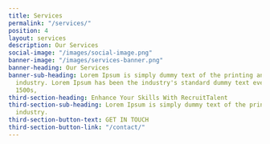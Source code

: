 ```yaml
---
title: Services
permalink: "/services/"
position: 4
layout: services
description: Our Services
social-image: "/images/social-image.png"
banner-image: "/images/services-banner.png"
banner-heading: Our Services
banner-sub-heading: Lorem Ipsum is simply dummy text of the printing and typesetting
  industry. Lorem Ipsum has been the industry's standard dummy text ever since the
  1500s,
third-section-heading: Enhance Your Skills With RecruitTalent
third-section-sub-heading: Lorem Ipsum is simply dummy text of the printing and typesetting
  industry.
third-section-button-text: GET IN TOUCH
third-section-button-link: "/contact/"
---
```


